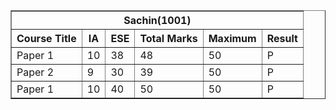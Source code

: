 <!DOCTYPE html>
<html>
  <head>
    <title>Marklist</title>
  </head>
  <body>
    <table border align=center>
      <tr><th colspan=6>Sachin(1001)</th></tr>
      <tr>
        <th>Course Title</th>
        <th>IA</th>
        <th>ESE</th>
        <th>Total Marks</th>
        <th>Maximum</th>
        <th>Result</th>
      </tr>
      <tr>
        <td>Paper 1</td>
        <td>10</td><td>38</td><td>48</td><td>50</td><td>P</td>
      </tr>
      <tr>
        <td>Paper 2</td>
        <td>9</td><td>30</td><td>39</td><td>50</td><td>P</td>
      </tr>
      <tr>
        <td>Paper 1</td>
        <td>10</td><td>40</td><td>50</td><td>50</td><td>P</td>
      </tr>
  </body>
</html>
